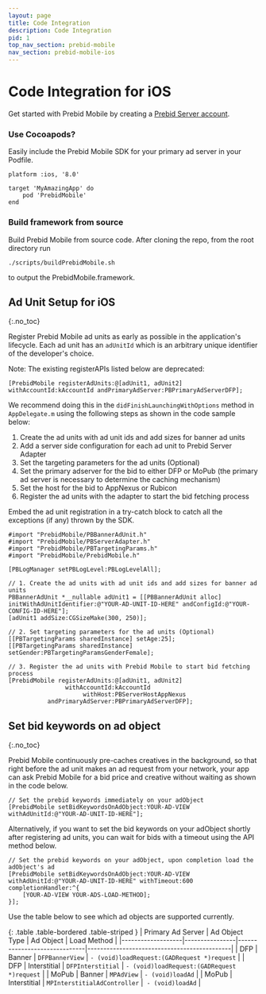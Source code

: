 ```yaml
---
layout: page
title: Code Integration
description: Code Integration
pid: 1
top_nav_section: prebid-mobile
nav_section: prebid-mobile-ios
---
```



<div class="bs-docs-section" markdown="1">

# Code Integration for iOS

Get started with Prebid Mobile by creating a [Prebid Server account]({{site.github.url}}/prebid-mobile/prebid-mobile-pbs.html).

### Use Cocoapods?

Easily include the Prebid Mobile SDK for your primary ad server in your Podfile.

```
platform :ios, '8.0'

target 'MyAmazingApp' do 
    pod 'PrebidMobile'
end
```

### Build framework from source

Build Prebid Mobile from source code. After cloning the repo, from the root directory run

```
./scripts/buildPrebidMobile.sh
```

to output the PrebidMobile.framework.


## Ad Unit Setup for iOS
{:.no_toc}

Register Prebid Mobile ad units as early as possible in the application's lifecycle. Each ad unit has an `adUnitId` which is an arbitrary unique identifier of the developer's choice. 


Note: The existing registerAPIs listed below are deprecated:

```[PrebidMobile registerAdUnits:@[adUnit1] withAccountId:@"YOUR-ACCOUNT-ID-HERE"];
[PrebidMobile registerAdUnits:@[adUnit1, adUnit2] withAccountId:kAccountId andPrimaryAdServer:PBPrimaryAdServerDFP];
```

We recommend doing this in the `didFinishLaunchingWithOptions` method in `AppDelegate.m` using the following steps as shown in the code sample below:

1. Create the ad units with ad unit ids and add sizes for banner ad units
2. Add a server side configuration for each ad unit to Prebid Server Adapter
3. Set the targeting parameters for the ad units (Optional)
4. Set the primary adserver for the bid to either DFP or MoPub (the primary ad server is necessary to determine the caching mechanism)
5. Set the host for the bid to AppNexus or Rubicon
6. Register the ad units with the adapter to start the bid fetching process

Embed the ad unit registration in a try-catch block to catch all the exceptions (if any) thrown by the SDK.

```objc
#import "PrebidMobile/PBBannerAdUnit.h"
#import "PrebidMobile/PBServerAdapter.h"
#import "PrebidMobile/PBTargetingParams.h"
#import "PrebidMobile/PrebidMobile.h"
 
[PBLogManager setPBLogLevel:PBLogLevelAll];
  
// 1. Create the ad units with ad unit ids and add sizes for banner ad units
PBBannerAdUnit *__nullable adUnit1 = [[PBBannerAdUnit alloc] initWithAdUnitIdentifier:@"YOUR-AD-UNIT-ID-HERE" andConfigId:@"YOUR-CONFIG-ID-HERE"];
[adUnit1 addSize:CGSizeMake(300, 250)];
  
// 2. Set targeting parameters for the ad units (Optional)
[[PBTargetingParams sharedInstance] setAge:25];
[[PBTargetingParams sharedInstance] setGender:PBTargetingParamsGenderFemale];
  
// 3. Register the ad units with Prebid Mobile to start bid fetching process
[PrebidMobile registerAdUnits:@[adUnit1, adUnit2]
          		withAccountId:kAccountId
               		 withHost:PBServerHostAppNexus
    	   andPrimaryAdServer:PBPrimaryAdServerDFP];
```

## Set bid keywords on ad object
{:.no_toc}

Prebid Mobile continuously pre-caches creatives in the background, so that right before the ad unit makes an ad request from your network, your app can ask Prebid Mobile for a bid price and creative without waiting as shown in the code below.


```objc
// Set the prebid keywords immediately on your adObject
[PrebidMobile setBidKeywordsOnAdObject:YOUR-AD-VIEW withAdUnitId:@"YOUR-AD-UNIT-ID-HERE"];
```

Alternatively, if you want to set the bid keywords on your adObject shortly after registering ad units, you can wait for bids with a timeout using the API method below.

```objc
// Set the prebid keywords on your adObject, upon completion load the adObject's ad
[PrebidMobile setBidKeywordsOnAdObject:YOUR-AD-VIEW withAdUnitId:@"YOUR-AD-UNIT-ID-HERE" withTimeout:600 completionHandler:^{
    [YOUR-AD-VIEW YOUR-ADS-LOAD-METHOD];
}];
```

Use the table below to see which ad objects are supported currently.

{: .table .table-bordered .table-striped }
| Primary Ad Server | Ad Object Type | Ad Object                    | Load Method                                 |
|-------------------|----------------|------------------------------|---------------------------------------------|
| DFP               | Banner         | `DFPBannerView`              | `- (void)loadRequest:(GADRequest *)request` |
| DFP               | Interstitial   | `DFPInterstitial`            | `- (void)loadRequest:(GADRequest *)request` |
| MoPub             | Banner         | `MPAdView`                   | `- (void)loadAd`                            |
| MoPub             | Interstitial   | `MPInterstitialAdController` |` - (void)loadAd`                            |




</div>
